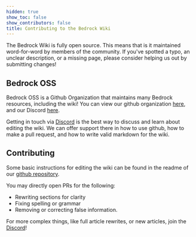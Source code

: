 ```yaml
---
hidden: true
show_toc: false
show_contributors: false
title: Contributing to the Bedrock Wiki
---
```


The Bedrock Wiki is fully open source. This means that is it maintained word-for-word by members of the community. If you've spotted a typo, an unclear description, or a missing page, please consider helping us out by submitting changes!

## Bedrock OSS

Bedrock OSS is a Github Organization that maintains many Bedrock resources, including the wiki! You can view our github organization [here](https://github.com/Bedrock-OSS), and our Discord [here](https://discord.gg/XjV87YN).

Getting in touch via [Discord](https://discord.gg/XjV87YN) is the best way to discuss and learn about editing the wiki. We can offer support there in how to use github, how to make a pull request, and how to write valid markdown for the wiki.

## Contributing

Some basic instructions for editing the wiki can be found in the readme of our [github repository](https://github.com/Bedrock-OSS/bedrock-wiki).

You may directly open PRs for the following:

- Rewriting sections for clarity
- Fixing spelling or grammar
- Removing or correcting false information.

For more complex things, like full article rewrites, or new articles, join the [Discord](https://discord.gg/XjV87YN)!
